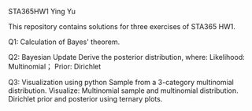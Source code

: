 STA365HW1    Ying Yu

This repository contains solutions for three exercises of STA365 HW1.

Q1: Calculation of Bayes' theorem.

Q2: Bayesian Update
Derive the posterior distribution, where:
Likelihood: Multinomial；
Prior: Dirichlet

Q3: Visualization using python
Sample from a 3-category multinomial distribution.
Visualize:
Multinomial sample and multinomial distribution.
Dirichlet prior and posterior using ternary plots.
